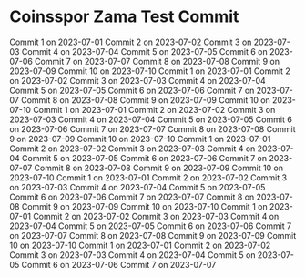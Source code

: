 # Coinsspor Zama Test Commit
Commit 1 on 2023-07-01
Commit 2 on 2023-07-02
Commit 3 on 2023-07-03
Commit 4 on 2023-07-04
Commit 5 on 2023-07-05
Commit 6 on 2023-07-06
Commit 7 on 2023-07-07
Commit 8 on 2023-07-08
Commit 9 on 2023-07-09
Commit 10 on 2023-07-10
Commit 1 on 2023-07-01
Commit 2 on 2023-07-02
Commit 3 on 2023-07-03
Commit 4 on 2023-07-04
Commit 5 on 2023-07-05
Commit 6 on 2023-07-06
Commit 7 on 2023-07-07
Commit 8 on 2023-07-08
Commit 9 on 2023-07-09
Commit 10 on 2023-07-10
Commit 1 on 2023-07-01
Commit 2 on 2023-07-02
Commit 3 on 2023-07-03
Commit 4 on 2023-07-04
Commit 5 on 2023-07-05
Commit 6 on 2023-07-06
Commit 7 on 2023-07-07
Commit 8 on 2023-07-08
Commit 9 on 2023-07-09
Commit 10 on 2023-07-10
Commit 1 on 2023-07-01
Commit 2 on 2023-07-02
Commit 3 on 2023-07-03
Commit 4 on 2023-07-04
Commit 5 on 2023-07-05
Commit 6 on 2023-07-06
Commit 7 on 2023-07-07
Commit 8 on 2023-07-08
Commit 9 on 2023-07-09
Commit 10 on 2023-07-10
Commit 1 on 2023-07-01
Commit 2 on 2023-07-02
Commit 3 on 2023-07-03
Commit 4 on 2023-07-04
Commit 5 on 2023-07-05
Commit 6 on 2023-07-06
Commit 7 on 2023-07-07
Commit 8 on 2023-07-08
Commit 9 on 2023-07-09
Commit 10 on 2023-07-10
Commit 1 on 2023-07-01
Commit 2 on 2023-07-02
Commit 3 on 2023-07-03
Commit 4 on 2023-07-04
Commit 5 on 2023-07-05
Commit 6 on 2023-07-06
Commit 7 on 2023-07-07
Commit 8 on 2023-07-08
Commit 9 on 2023-07-09
Commit 10 on 2023-07-10
Commit 1 on 2023-07-01
Commit 2 on 2023-07-02
Commit 3 on 2023-07-03
Commit 4 on 2023-07-04
Commit 5 on 2023-07-05
Commit 6 on 2023-07-06
Commit 7 on 2023-07-07
